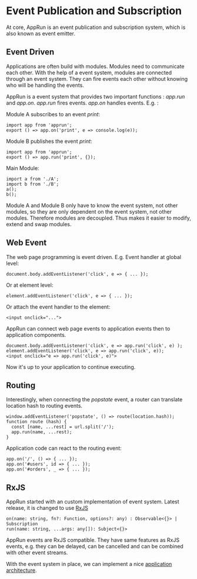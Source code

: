 # Event Publication and Subscription

At core, AppRun is an event publication and subscription system, which is also known as event emitter.

## Event Driven
Applications are often build with modules. Modules need to communicate each other.
With the help of a event system, modules are connected through an event system. They can
fire events each other without knowing who will be handling the events.

AppRun is a event system that provides two important functions : _app.run_ and _app.on_. _app.run_ fires events.
_app.on_ handles events. E.g. :

Module A subscribes to an event _print_:
```
import app from 'apprun';
export () => app.on('print', e => console.log(e));
```
Module B publishes the event _print_:
```
import app from 'apprun';
export () => app.run('print', {});
```
Main Module:
```
import a from './A';
import b from './B';
a();
b();
```
Module A and Module B only have to know the event system, not other modules, so they are 
only dependent on the event system, not other modules. Therefore modules are decoupled.
Thus makes it easier to modify, extend and swap modules.


## Web Event

The web page programming is event driven. E.g. Event handler at global level:
```
document.body.addEventListener('click', e => { ... });
```
Or at element level:
```
element.addEventListener('click', e => { ... });
```
Or attach the event handler to the element:
```
<input onclick="...">
```

AppRun can connect web page events to application events then to application components.
```
document.body.addEventListener('click', e => app.run('click', e) );
element.addEventListener('click', e => app.run('click', e));
<input onclick="e => app.run('click', e)">
```
Now it's up to your application to continue executing.

## Routing

Interestingly, when connecting the _popstate_ event, a router can translate location hash to routing events.
```
window.addEventListener('popstate', () => route(location.hash));
function route (hash) {
  const [name, ...rest] = url.split('/');
  app.run(name, ...rest);
}
```

Application code can react to the routing event:
```
app.on('/', () => { ... });
app.on('#users', id => { ... });
app.on('#orders', _ => { ... });
```

## RxJS

AppRun started with an custom implementation of event system. Latest release, it
is changed to use [RxJS](https://github.com/Reactive-Extensions/RxJS/blob/master/doc/howdoi/eventemitter.md)

```
on(name: string, fn?: Function, options?: any) : Observable<{}> | Subscription
run(name: string, ...args: any[]): Subject<{}>
```

AppRun events are RxJS compatible. They have same features as RxJS events,  e.g. they can be delayed, can be
cancelled and can be combined with other event streams.

With the event system in place, we can implement a nice [application architecture](concept.md).


